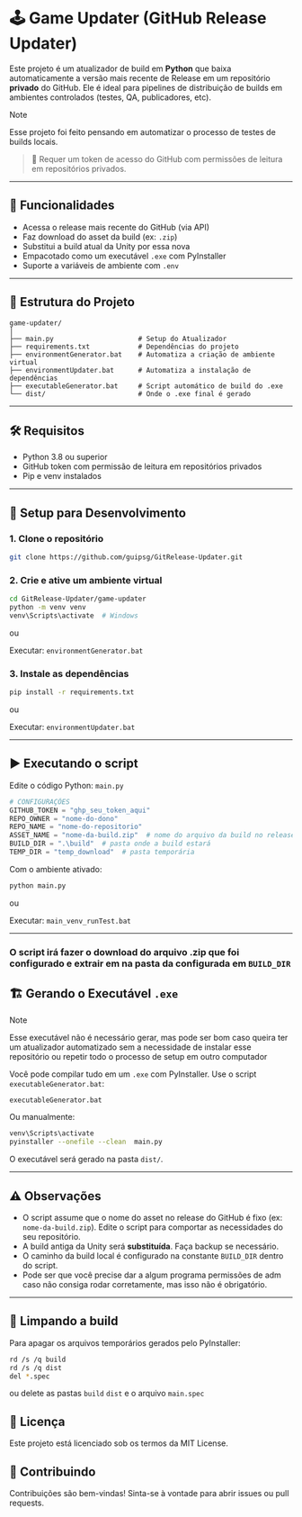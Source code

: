 # 🕹️ Game Updater (GitHub Release Updater)

Este projeto é um atualizador de build em **Python** que baixa automaticamente a versão mais recente de Release em um repositório **privado** do GitHub. Ele é ideal para pipelines de distribuição de builds em ambientes controlados (testes, QA, publicadores, etc).

>[!NOTE]
>Esse projeto foi feito pensando em automatizar o processo de testes de builds locais.

> 🔐 Requer um token de acesso do GitHub com permissões de leitura em repositórios privados.

---

## 🚀 Funcionalidades

- Acessa o release mais recente do GitHub (via API)
- Faz download do asset da build (ex: `.zip`)
- Substitui a build atual da Unity por essa nova
- Empacotado como um executável `.exe` com PyInstaller
- Suporte a variáveis de ambiente com `.env`

---

## 📁 Estrutura do Projeto

```
game-updater/
│
├── main.py                     # Setup do Atualizador
├── requirements.txt            # Dependências do projeto
├── environmentGenerator.bat    # Automatiza a criação de ambiente virtual
├── environmentUpdater.bat      # Automatiza a instalação de dependências
├── executableGenerator.bat     # Script automático de build do .exe
└── dist/                       # Onde o .exe final é gerado
```

---

## 🛠️ Requisitos

- Python 3.8 ou superior
- GitHub token com permissão de leitura em repositórios privados
- Pip e venv instalados

---

## 🧪 Setup para Desenvolvimento

### 1. Clone o repositório

```bash
git clone https://github.com/guipsg/GitRelease-Updater.git
```

### 2. Crie e ative um ambiente virtual

```bash
cd GitRelease-Updater/game-updater
python -m venv venv
venv\Scripts\activate  # Windows
```
ou

Executar: `environmentGenerator.bat`



### 3. Instale as dependências

```bash
pip install -r requirements.txt
```
ou

Executar: `environmentUpdater.bat`


---

## ▶️ Executando o script

Edite o código Python: `main.py`
```python
# CONFIGURAÇÕES
GITHUB_TOKEN = "ghp_seu_token_aqui"
REPO_OWNER = "nome-do-dono"
REPO_NAME = "nome-do-repositorio"
ASSET_NAME = "nome-da-build.zip"  # nome do arquivo da build no release
BUILD_DIR = ".\build"  # pasta onde a build estará
TEMP_DIR = "temp_download"  # pasta temporária
```


Com o ambiente ativado:

```bash
python main.py
```
ou

Executar: `main_venv_runTest.bat`

---
### O script irá fazer o download do arquivo .zip que foi configurado e extrair em na pasta da configurada em `BUILD_DIR`

## 🏗️ Gerando o Executável `.exe`

>[!NOTE]
>Esse executável não é necessário gerar, mas pode ser bom caso queira ter um atualizador automatizado sem a necessidade de instalar esse repositório ou repetir todo o processo de setup em outro computador

Você pode compilar tudo em um `.exe` com PyInstaller. Use o script `executableGenerator.bat`:

```bash
executableGenerator.bat
```

Ou manualmente:

```bash
venv\Scripts\activate
pyinstaller --onefile --clean  main.py
```

O executável será gerado na pasta `dist/`.

---

## ⚠️ Observações

- O script assume que o nome do asset no release do GitHub é fixo (ex: `nome-da-build.zip`). Edite o script para comportar as necessidades do seu repositório.
- A build antiga da Unity será **substituída**. Faça backup se necessário.
- O caminho da build local é configurado na constante `BUILD_DIR` dentro do script.
- Pode ser que você precise dar a algum programa permissões de adm caso não consiga rodar corretamente, mas isso não é obrigatório.

---

## 🧼 Limpando a build

Para apagar os arquivos temporários gerados pelo PyInstaller:

```bash
rd /s /q build
rd /s /q dist
del *.spec
```
ou delete as pastas `build` `dist` e o arquivo `main.spec`


## 📄 Licença

Este projeto está licenciado sob os termos da MIT License.



## 🤝 Contribuindo

Contribuições são bem-vindas! Sinta-se à vontade para abrir issues ou pull requests.
